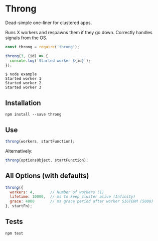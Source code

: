# Throng

Dead-simple one-liner for clustered apps.

Runs X workers and respawns them if they go down.
Correctly handles signals from the OS.

```js
const throng = require('throng');

throng(3, (id) => {
  console.log(`Started worker ${id}`);
});
```

```
$ node example
Started worker 1
Started worker 2
Started worker 3
```

## Installation

```
npm install --save throng
```

## Use

```js
throng(workers, startFunction);
```

Alternatively:

```js
throng(optionsObject, startFunction);
```

## All Options (with defaults)

```js
throng({
  workers: 4,       // Number of workers (1)
  lifetime: 10000,  // ms to keep cluster alive (Infinity)
  grace: 4000       // ms grace period after worker SIGTERM (5000)
}, startFn);
```

## Tests

```
npm test
```
